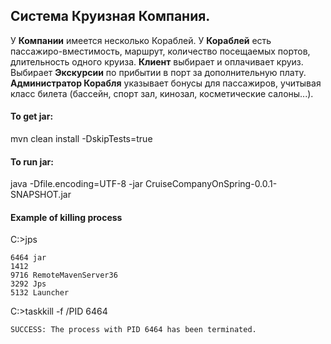 ## Система Круизная Компания. 
У <b>Компании</b> имеется несколько Кораблей</b>. У <b>Кораблей</b> есть пассажиро-вместимость, маршрут, количество посещаемых портов, длительность одного круиза. <b>Клиент</b> выбирает и оплачивает круиз. Выбирает <b>Экскурсии</b> по прибытии в порт за дополнительную плату. <b>Администратор Корабля</b> указывает бонусы для пассажиров, учитывая класс билета (бассейн, спорт зал, кинозал,
косметические салоны...).


#### To get jar:

mvn clean install -DskipTests=true

#### To run jar:
java -Dfile.encoding=UTF-8 -jar CruiseCompanyOnSpring-0.0.1-SNAPSHOT.jar

#### Example of killing process
C:\>jps

    6464 jar
    1412
    9716 RemoteMavenServer36
    3292 Jps
    5132 Launcher

C:\>taskkill -f /PID 6464

    SUCCESS: The process with PID 6464 has been terminated.
